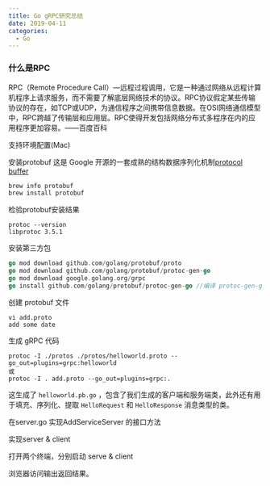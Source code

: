 ```yaml
---
title: Go gRPC研究总结
date: 2019-04-11
categories:
  - Go
---
```


### 什么是RPC

RPC（Remote Procedure Call）—远程过程调用，它是一种通过网络从远程计算机程序上请求服务，而不需要了解底层网络技术的协议。RPC协议假定某些传输协议的存在，如TCP或UDP，为通信程序之间携带信息数据。在OSI网络通信模型中，RPC跨越了传输层和应用层。RPC使得开发包括网络分布式多程序在内的应用程序更加容易。——百度百科

支持环境配置(Mac)

安装protobuf 这是 Google 开源的一套成熟的结构数据序列化机制[protocol buffer](https://juejin.im/post/5b852d476fb9a019e4505873) 

```protobuf
brew info protobuf
brew install protobuf
```

检验protobuf安装结果

```shell
protoc --version
libprotoc 3.5.1
```

安装第三方包

```go
go mod download github.com/golang/protobuf/proto
go mod download github.com/golang/protobuf/protoc-gen-go
go mod download google.golang.org/grpc
go install github.com/golang/protobuf/protoc-gen-go //编译 protoc-gen-go 可执行文件
```

创建 protobuf 文件

```shell
vi add.proto
add some date
```

生成 gRPC 代码

```shell
protoc -I ./protos ./protos/helloworld.proto --go_out=plugins=grpc:helloworld
或
protoc -I . add.proto --go_out=plugins=grpc:.
```

这生成了 `helloworld.pb.go` ，包含了我们生成的客户端和服务端类，此外还有用于填充、序列化、提取 `HelloRequest` 和 `HelloResponse` 消息类型的类。



在server.go 实现AddServiceServer 的接口方法

实现server & client

打开两个终端，分别启动 serve & client

浏览器访问输出返回结果。